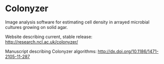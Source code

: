 Colonyzer
=========

Image analysis software for estimating cell density in arrayed microbial cultures growing on solid agar.

Website describing current, stable release:
http://research.ncl.ac.uk/colonyzer/

Manuscript describing Colonyzer algorithms:
http://dx.doi.org/10.1186/1471-2105-11-287